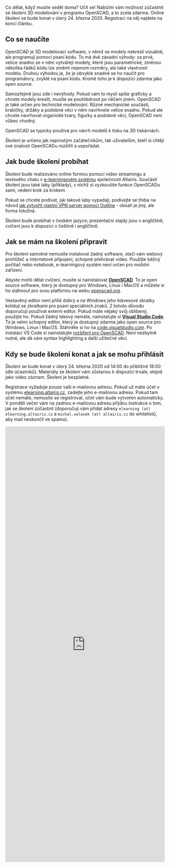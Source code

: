 <!-- dcterms:title = Online školení 3D modelování v OpenSCADu zdarma -->
<!-- dcterms:abstract = Co dělat, když musíte sedět doma? Učit se! Nabízím vám možnost zúčastnit se školení 3D modelování v programu OpenSCAD, a to zcela zdarma. Online školení se bude konat v úterý 24. března 2020. -->
<!-- dcterms:creator = Michal Altair Valášek -->
<!-- x4w:coverUrl = /cover-pictures/20200321-openscad.jpg -->
<!-- x4w:pictureUrl = /perex-pictures/20200321-openscad.png -->
<!-- x4w:pictureWidth = 150 -->
<!-- x4w:pictureHeight = 150 -->
<!-- x4w:category = Akce a události -->
<!-- x4w:category = 3D tisk -->
<!-- dcterms:date = 2020-03-21 -->

Co dělat, když musíte sedět doma? Učit se! Nabízím vám možnost zúčastnit se školení 3D modelování v programu OpenSCAD, a to zcela zdarma. Online školení se bude konat v úterý 24. března 2020. Registraci na něj najdete na konci článku.

## Co se naučíte

OpenSCAD je 3D modelovací software, v němž se modely nekreslí vizuálně, ale programují pomocí psaní kódu. To má dvě zásadní výhody: za prvé, velice snadno se v něm vytvářejí modely, které jsou parametrické, změnou několika řádků kódu lze změnit nejenom rozměry, ale také vlastnosti modelu. Druhou výhodou je, že je obvykle snadné se ho naučit pro programátory, zvyklé na psaní kódu. Kromě toho je k dispozici zdarma jako open source.

Samozřejmě jsou zde i nevýhody. Pokud vám to myslí spíše graficky a chcete modely kreslit, musíte se poohlédnout po něčem jiném. OpenSCAD je také určen pro technické modelování. Různé mechanické součásti, krabičky, držáky a podobné věci v něm navrhnete velice snadno. Pokud ale chcete navrhovat organické tvary, figurky a podobné věci, OpenSCAD není vůbec vhodný.

OpenSCAD se typicky používá pro návrh modelů k tisku na 3D tiskárnách.

Školení je určeno jak naprostým začátečníkům, tak uživatelům, kteří si chtějí své znalosti OpenSCADu rozšířit a uspořádat.

## Jak bude školení probíhat

Školení bude realizováno online formou pomocí video streamingu a textového chatu v [e-learningovém systému](https://elearning.altairis.cz/) společnosti Altairis. Součástí školení jsou také laby (příklady), v nichž si vyzkoušíte funkce OpenSCADu sami, vedeni krok za krokem. 

Pokud se chcete podívat, jak takové laby vypadají, podívejte se třeba na návod [jak vytvořit vlastní VPN server pomocí Outline](https://elearning.altairis.cz/cs/courses/outline) - obsah je jiný, ale forma totožná.

Školení bude probíhat v českém jazyce; prezentační slajdy jsou v angličtině, cvičení jsou k dispozici v češtině i angličtině.

## Jak se mám na školení připravit

Pro školení samotné nemusíte instalovat žádný software, stačí vám webový prohlížeč a internetové připojení, schopné přehrávat video. Použijte běžný počítač nebo notebook, e-learningový systém není určen pro mobilní zařízení.

Abyste mohli dělat cvičení, musíte si nainstalovat **[OpenSCAD](https://www.openscad.org/)**. To je open source software, který je dostupný pro Windows, Linux i MacOS a můžete si ho stáhnout pro svou platformu na webu [openscad.org](https://www.openscad.org/downloads.html).

Vestavěný editor není příliš dobrý a na Windows jeho klávesové zkratky kolidují se zkratkami pro psaní speciálních znaků. Z tohoto důvodu doporučuji používat externí editor. Pokud máte nějaký svůj oblíbený, použijte ho. Pokud žádný takový nemáte, nainstalujte si **[Visual Studio Code](https://code.visualstudio.com/)**. To je velmi schopný editor, který je dostupný zdarma jako open source pro Windows, Linux i MacOS. Stáhněte si ho na [code.visualstudio.com](https://code.visualstudio.com/Download). Po instalaci VS Code si nainstalujte [rozšíření pro OpenSCAD](https://marketplace.visualstudio.com/items?itemName=Antyos.openscad). Není nezbytně nutné, ale dá vám syntax highlighting a další užitečné věci.

## Kdy se bude školení konat a jak se mohu přihlásit

Školení se bude konat v úterý 24. března 2020 od 14:00 do přibližně 18:00 (dle účastníků). Materiály ze školení vám zůstanou k dispozici trvale, stejně jako video záznam. Školení je bezplatné.

Registrace vyžaduje pouze vaši e-mailovou adresu. Pokud už máte účet v systému [elearning.altairis.cz](https://elearning.altairis.cz), zadejte jeho e-mailovou adresu. Pokud tam účet nemáte, nemusíte se registrovat, účet vám bude vytvořen automaticky. V pondělí večer vám na zadnou e-mailovou adresu přijdou instrukce o tom, jak se školení zúčastnit (doporučuji vám přidat adresy `elearning (at) elearning.altairis.cz` a `michal.valasek (at) altairis.cz` do whitelistů, aby mail neskončil ve spamu).

<iframe src="https://forms.office.com/Pages/ResponsePage.aspx?id=DQSIkWdsW0yxEjajBLZtrQAAAAAAAAAAAANAAaGd_xhUMkNRWVRXMEE4T1dPWDNMWVFGOU1CT1pCSS4u&amp;embed=true" style="border: none; max-width:100%; display: block; margin: 0 auto;" width="800px" height="1375px"></iframe>

